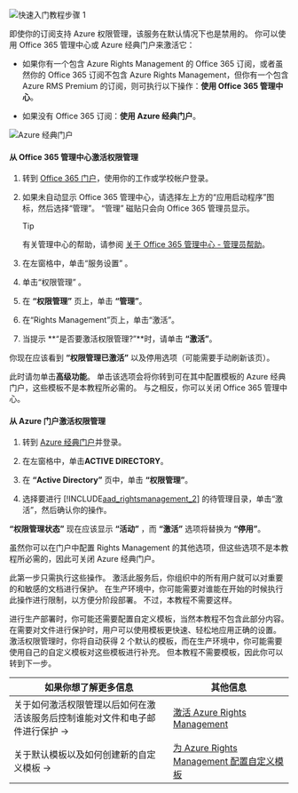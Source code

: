 ![快速入门教程步骤 1](../media/AzRMS_QuickStartSteps1.PNG)

即使你的订阅支持 Azure 权限管理，该服务在默认情况下也是禁用的。 你可以使用 Office 365 管理中心或 Azure 经典门户来激活它：

-   如果你有一个包含 Azure Rights Management 的 Office 365 订阅，或者虽然你的 Office 365 订阅不包含 Azure Rights Management，但你有一个包含 Azure RMS Premium 的订阅，则可执行以下操作：**使用 Office 365 管理中心**。

-   如果没有 Office 365 订阅：**使用 Azure 经典门户**。

![Azure 经典门户](../media/AzRMS_Tutorial_1_Screenshots.png)

#### <a name="to-activate-rights-management-from-the-office-365-admin-center"></a>从 Office 365 管理中心激活权限管理

1.  转到 [Office 365 门户](https://portal.office.com/)，使用你的工作或学校帐户登录。

2.  如果未自动显示 Office 365 管理中心，请选择左上方的“应用启动程序”图标，然后选择“管理”。 “管理”  磁贴只会向 Office 365 管理员显示。

    > [!TIP]
    > 有关管理中心的帮助，请参阅 [关于 Office 365 管理中心 - 管理员帮助](https://support.office.com/article/About-the-Office-365-admin-center-Admin-Help-58537702-d421-4d02-8141-e128e3703547)。

3.  在左窗格中，单击“服务设置” 。

4.  单击“权限管理” 。

5.  在 **“权限管理”** 页上，单击 **“管理”**。

6.  在“Rights Management”页上，单击“激活”。

7.  当提示 **“是否要激活权限管理?”**时，请单击 **“激活”**。

你现在应该看到 **“权限管理已激活”** 以及停用选项（可能需要手动刷新该页）。

此时请勿单击**高级功能**。 单击该选项会将你转到可在其中配置模板的 Azure 经典门户，这些模板不是本教程所必需的。 与之相反，你可以关闭 Office 365 管理中心。

#### <a name="to-activate-rights-management-from-the-azure-portal"></a>从 Azure 门户激活权限管理

1.  转到 [ Azure 经典门户](http://go.microsoft.com/fwlink/p/?LinkID=275081)并登录。

2.  在左窗格中，单击**ACTIVE DIRECTORY**。

3.  在 **“Active Directory”** 页中，单击 **“权限管理”**。

4.  选择要进行 [!INCLUDE[aad_rightsmanagement_2](../includes/aad_rightsmanagement_2_md.md)] 的待管理目录，单击“激活”，然后确认你的操作。

**“权限管理状态”** 现在应该显示 **“活动”** ，而 **“激活”** 选项将替换为 **“停用”**。

虽然你可以在门户中配置 Rights Management 的其他选项，但这些选项不是本教程所必需的，因此可关闭 Azure 经典门户。

此第一步只需执行这些操作。 激活此服务后，你组织中的所有用户就可以对重要的和敏感的文档进行保护。 在生产环境中，你可能需要对谁能在开始的时候执行此操作进行限制，以方便分阶段部署。 不过，本教程不需要这样。

进行生产部署时，你可能还需要配置自定义模板，当然本教程不包含此部分内容。 在需要对文件进行保护时，用户可以使用模板更快速、轻松地应用正确的设置。 激活权限管理时，你将自动获得 2 个默认的模板，而在生产环境中，你可能需要使用自己的自定义模板对这些模板进行补充。 但本教程不需要模板，因此你可以转到下一步。

|如果你想了解更多信息|其他信息|
|--------------------------------|--------------------------|
|关于如何激活权限管理以后如何在激活该服务后控制谁能对文件和电子邮件进行保护   →|[激活 Azure Rights Management](../deploy-use/activate-azure-classic.md)|
|关于默认模板以及如何创建新的自定义模板   →|[为 Azure Rights Management 配置自定义模板](../deploy-use/create-template.md)|
